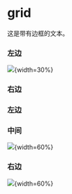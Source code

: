 # grid

<div class="border rounded shadow gap-6">
  这是带有边框的文本。
</div>

<div grid="~ cols-2 gap-4 border-1 border-36 border">
<div class="border">

### 左边  

![](/logo.png){width=30%}

</div>
<div>

### 右边

</div>
</div>

<div grid="~ cols-3 gap-4 bg-red:1 border-36">
<div>

### 左边

</div>
<div class="border p-4">

### 中间

![](/logo.png){width=60%}

</div>
<div>

### 右边

![](/logo.png){width=60%}
</div>
</div>
